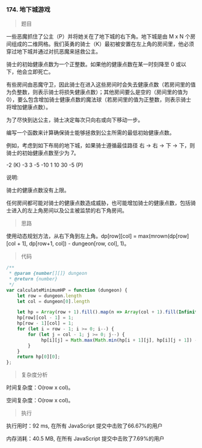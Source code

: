 ### 174. 地下城游戏

> 题目

一些恶魔抓住了公主（P）并将她关在了地下城的右下角。地下城是由 M x N 个房间组成的二维网格。我们英勇的骑士（K）最初被安置在左上角的房间里，他必须穿过地下城并通过对抗恶魔来拯救公主。

骑士的初始健康点数为一个正整数。如果他的健康点数在某一时刻降至 0 或以下，他会立即死亡。

有些房间由恶魔守卫，因此骑士在进入这些房间时会失去健康点数（若房间里的值为负整数，则表示骑士将损失健康点数）；其他房间要么是空的（房间里的值为 0），要么包含增加骑士健康点数的魔法球（若房间里的值为正整数，则表示骑士将增加健康点数）。

为了尽快到达公主，骑士决定每次只向右或向下移动一步。

编写一个函数来计算确保骑士能够拯救到公主所需的最低初始健康点数。

例如，考虑到如下布局的地下城，如果骑士遵循最佳路径 右 -> 右 -> 下 -> 下，则骑士的初始健康点数至少为 7。

-2 (K)	-3	3
-5	-10	1
10	30	-5 (P)

说明:

骑士的健康点数没有上限。

任何房间都可能对骑士的健康点数造成威胁，也可能增加骑士的健康点数，包括骑士进入的左上角房间以及公主被监禁的右下角房间。

> 思路

使用动态规划方法，从右下角到左上角。dp[row][col] = max(mrown(dp[row][col + 1], dp[row+1, col]) -  dungeon[row, col], 1)。

> 代码

```js
/**
 * @param {number[][]} dungeon
 * @return {number}
 */
var calculateMinimumHP = function (dungeon) {
    let row = dungeon.length
    let col = dungeon[0].length

    let hp = Array(row + 1).fill().map(n => Array(col + 1).fill(Infinity))
    hp[row][col - 1] = 1;
    hp[row - 1][col] = 1;
    for (let i = row - 1; i >= 0; i--) {
        for (let j = col - 1; j >= 0; j--) {
             hp[i][j] = Math.max(Math.min(hp[i + 1][j], hp[i][j + 1]) - dungeon[i][j], 1);
        }
    }
    return hp[0][0];
};
```

> 复杂度分析

时间复杂度：O(row x col)。

空间复杂度：O(row x col)。

> 执行

执行用时：92 ms, 在所有 JavaScript 提交中击败了66.67%的用户

内存消耗：40.5 MB, 在所有 JavaScript 提交中击败了7.69%的用户